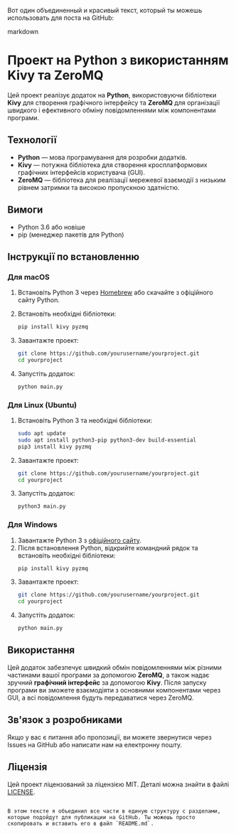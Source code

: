 Вот один объединенный и красивый текст, который ты можешь использовать для поста на GitHub:

markdown
# Проект на Python з використанням Kivy та ZeroMQ

Цей проект реалізує додаток на **Python**, використовуючи бібліотеки **Kivy** для створення графічного інтерфейсу та **ZeroMQ** для організації швидкого і ефективного обміну повідомленнями між компонентами програми.

## Технології

- **Python** — мова програмування для розробки додатків.
- **Kivy** — потужна бібліотека для створення кросплатформових графічних інтерфейсів користувача (GUI).
- **ZeroMQ** — бібліотека для реалізації мережевої взаємодії з низьким рівнем затримки та високою пропускною здатністю.

## Вимоги

- Python 3.6 або новіше
- pip (менеджер пакетів для Python)

## Інструкції по встановленню

### Для macOS

1. Встановіть Python 3 через [Homebrew](https://brew.sh/) або скачайте з офіційного сайту Python.
2. Встановіть необхідні бібліотеки:
   
   ```bash
   pip install kivy pyzmq
   ```
4. Завантажте проект:
   ```bash
   git clone https://github.com/yourusername/yourproject.git
   cd yourproject
   ```
5. Запустіть додаток:
   ```bash
   python main.py
   ```

### Для Linux (Ubuntu)

1. Встановіть Python 3 та необхідні бібліотеки:
   ```bash
   sudo apt update
   sudo apt install python3-pip python3-dev build-essential
   pip3 install kivy pyzmq
   ```
2. Завантажте проект:
   ```bash
   git clone https://github.com/yourusername/yourproject.git
   cd yourproject
   ```
3. Запустіть додаток:
   ```bash
   python3 main.py
   ```

### Для Windows

1. Завантажте Python 3 з [офіційного сайту](https://www.python.org/downloads/).
2. Після встановлення Python, відкрийте командний рядок та встановіть необхідні бібліотеки:
   ```bash
   pip install kivy pyzmq
   ```
3. Завантажте проект:
   ```bash
   git clone https://github.com/yourusername/yourproject.git
   cd yourproject
   ```
4. Запустіть додаток:
   ```bash
   python main.py
   ```

## Використання

Цей додаток забезпечує швидкий обмін повідомленнями між різними частинами вашої програми за допомогою **ZeroMQ**, а також надає зручний **графічний інтерфейс** за допомогою **Kivy**. Після запуску програми ви зможете взаємодіяти з основними компонентами через GUI, а всі повідомлення будуть передаватися через ZeroMQ.

## Зв'язок з розробниками

Якщо у вас є питання або пропозиції, ви можете звернутися через Issues на GitHub або написати нам на електронну пошту.

## Ліцензія

Цей проект ліцензований за ліцензією MIT. Деталі можна знайти в файлі [LICENSE](LICENSE).
```

В этом тексте я объединил все части в единую структуру с разделами, которые подойдут для публикации на GitHub. Ты можешь просто скопировать и вставить его в файл `README.md`.
